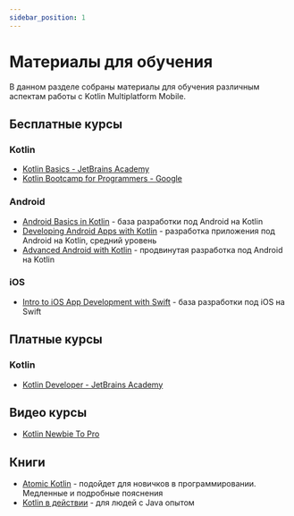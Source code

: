 ```yaml
---
sidebar_position: 1
---
```


# Материалы для обучения

В данном разделе собраны материалы для обучения различным аспектам работы с Kotlin Multiplatform
Mobile.

## Бесплатные курсы

### Kotlin

- [Kotlin Basics - JetBrains Academy](https://hyperskill.org/tracks/18)
- [Kotlin Bootcamp for Programmers - Google](https://www.udacity.com/course/kotlin-bootcamp-for-programmers--ud9011)

### Android

- [Android Basics in Kotlin](https://developer.android.com/courses/android-basics-kotlin/course) - база разработки под Android на Kotlin
- [Developing Android Apps with Kotlin](https://www.udacity.com/course/developing-android-apps-with-kotlin--ud9012) - разработка приложения под Android на Kotlin, средний уровень
- [Advanced Android with Kotlin](https://www.udacity.com/course/advanced-android-with-kotlin--ud940) - продвинутая разработка под Android на Kotlin

### iOS

- [Intro to iOS App Development with Swift](https://www.udacity.com/course/intro-to-ios-app-development-with-swift--ud585) - база разработки под iOS на Swift

## Платные курсы

### Kotlin

- [Kotlin Developer - JetBrains Academy](https://hyperskill.org/tracks/3)

## Видео курсы

- [Kotlin Newbie To Pro](https://www.youtube.com/playlist?list=PLQkwcJG4YTCRSQikwhtoApYs9ij_Hc5Z9)

## Книги

- [Atomic Kotlin](https://www.atomickotlin.com/atomickotlin/) - подойдет для новичков в программировании. Медленные и подробные пояснения
- [Kotlin в действии](https://www.ozon.ru/product/kotlin-v-deystvii-143582448/) - для людей с Java опытом
